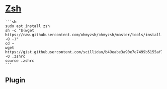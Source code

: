 # [Zsh](https://www.zsh.org/)

````{tab} Ubuntu 22 ARM
```sh
sudo apt install zsh
sh -c "$(wget https://raw.githubusercontent.com/ohmyzsh/ohmyzsh/master/tools/install.sh -O -)"
cd ~
wget https://gist.githubusercontent.com/scillidan/b49eabe3a90e7e7499b5155af7f36480/raw/1ad03938633a16651b311e4a6108ed40152110f8/.zshrc_mini -O .zshrc
source .zshrc
```
````

## Plugin

```{include} bin/zsh/zenquotes.md
```
```{include} bin/zsh/zsh-abbr.md
```
```{include} bin/zsh/zsh-proxy.md
```
```{include} bin/zsh/zsh-ssh.md
```